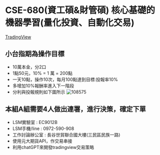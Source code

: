 # CSE-680(資工碩&amp;財管碩) 核心基礎的機器學習(量化投資、自動化交易)

[TradingView](https://tw.tradingview.com/)

## 小台指期為操作目標
- 10萬本金，分2口
- 1點50元，10% = 1 萬 = 200點
- 一天10點，操作10次，每月100點達到目標:投報率10%
- 多增加10%報酬率進入下一階段
- 分利與投報規則如下圖所示
![108575](https://user-images.githubusercontent.com/72643996/224004010-afb016c2-f705-4888-9f1c-c5e94c2cbc4c.jpg)

## 本組A組需要4人做出連署，進行決策，確定下單
- LSM實驗室 : EC9012B
- LSM手機/line : 0972-590-908
- 工作討論辦公室 : 長谷世貿聯合國大樓(三民區民族一路)
- 使用元大期貨API，作交易串接
- 利用chatGPT來開發tradingview交易策略
